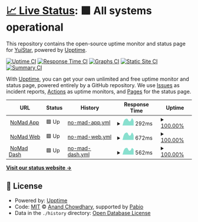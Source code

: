 # [📈 Live Status](https://yudevment.github.io/yudevment-status): <!--live status--> **🟩 All systems operational**

This repository contains the open-source uptime monitor and status page for [YuiStar](https://yudevment.github.io/yudevment-status), powered by [Upptime](https://github.com/upptime/upptime).

[![Uptime CI](https://github.com/yudevment/yudevment-status/workflows/Uptime%20CI/badge.svg)](https://github.com/yudevment/yudevment-status/actions?query=workflow%3A%22Uptime+CI%22)
[![Response Time CI](https://github.com/yudevment/yudevment-status/workflows/Response%20Time%20CI/badge.svg)](https://github.com/yudevment/yudevment-status/actions?query=workflow%3A%22Response+Time+CI%22)
[![Graphs CI](https://github.com/yudevment/yudevment-status/workflows/Graphs%20CI/badge.svg)](https://github.com/yudevment/yudevment-status/actions?query=workflow%3A%22Graphs+CI%22)
[![Static Site CI](https://github.com/yudevment/yudevment-status/workflows/Static%20Site%20CI/badge.svg)](https://github.com/yudevment/yudevment-status/actions?query=workflow%3A%22Static+Site+CI%22)
[![Summary CI](https://github.com/yudevment/yudevment-status/workflows/Summary%20CI/badge.svg)](https://github.com/yudevment/yudevment-status/actions?query=workflow%3A%22Summary+CI%22)

With [Upptime](https://upptime.js.org), you can get your own unlimited and free uptime monitor and status page, powered entirely by a GitHub repository. We use [Issues](https://github.com/yudevment/yudevment-status/issues) as incident reports, [Actions](https://github.com/yudevment/yudevment-status/actions) as uptime monitors, and [Pages](https://yudevment.github.io/yudevment-status) for the status page.

<!--start: status pages-->
<!-- This summary is generated by Upptime (https://github.com/upptime/upptime) -->
<!-- Do not edit this manually, your changes will be overwritten -->
<!-- prettier-ignore -->
| URL | Status | History | Response Time | Uptime |
| --- | ------ | ------- | ------------- | ------ |
| <img alt="" src="https://icons.duckduckgo.com/ip3/appstatus.nm-bot.xyz.ico" height="13"> [NoMad App](http://appstatus.nm-bot.xyz/) | 🟩 Up | [no-mad-app.yml](https://github.com/yudevment/yudevment-status/commits/HEAD/history/no-mad-app.yml) | <details><summary><img alt="Response time graph" src="./graphs/no-mad-app/response-time-week.png" height="20"> 292ms</summary><br><a href="https://yudevment.github.io/yudevment-status/history/no-mad-app"><img alt="Response time 276" src="https://img.shields.io/endpoint?url=https%3A%2F%2Fraw.githubusercontent.com%2Fyudevment%2Fyudevment-status%2FHEAD%2Fapi%2Fno-mad-app%2Fresponse-time.json"></a><br><a href="https://yudevment.github.io/yudevment-status/history/no-mad-app"><img alt="24-hour response time 237" src="https://img.shields.io/endpoint?url=https%3A%2F%2Fraw.githubusercontent.com%2Fyudevment%2Fyudevment-status%2FHEAD%2Fapi%2Fno-mad-app%2Fresponse-time-day.json"></a><br><a href="https://yudevment.github.io/yudevment-status/history/no-mad-app"><img alt="7-day response time 292" src="https://img.shields.io/endpoint?url=https%3A%2F%2Fraw.githubusercontent.com%2Fyudevment%2Fyudevment-status%2FHEAD%2Fapi%2Fno-mad-app%2Fresponse-time-week.json"></a><br><a href="https://yudevment.github.io/yudevment-status/history/no-mad-app"><img alt="30-day response time 293" src="https://img.shields.io/endpoint?url=https%3A%2F%2Fraw.githubusercontent.com%2Fyudevment%2Fyudevment-status%2FHEAD%2Fapi%2Fno-mad-app%2Fresponse-time-month.json"></a><br><a href="https://yudevment.github.io/yudevment-status/history/no-mad-app"><img alt="1-year response time 276" src="https://img.shields.io/endpoint?url=https%3A%2F%2Fraw.githubusercontent.com%2Fyudevment%2Fyudevment-status%2FHEAD%2Fapi%2Fno-mad-app%2Fresponse-time-year.json"></a></details> | <details><summary><a href="https://yudevment.github.io/yudevment-status/history/no-mad-app">100.00%</a></summary><a href="https://yudevment.github.io/yudevment-status/history/no-mad-app"><img alt="All-time uptime 84.26%" src="https://img.shields.io/endpoint?url=https%3A%2F%2Fraw.githubusercontent.com%2Fyudevment%2Fyudevment-status%2FHEAD%2Fapi%2Fno-mad-app%2Fuptime.json"></a><br><a href="https://yudevment.github.io/yudevment-status/history/no-mad-app"><img alt="24-hour uptime 100.00%" src="https://img.shields.io/endpoint?url=https%3A%2F%2Fraw.githubusercontent.com%2Fyudevment%2Fyudevment-status%2FHEAD%2Fapi%2Fno-mad-app%2Fuptime-day.json"></a><br><a href="https://yudevment.github.io/yudevment-status/history/no-mad-app"><img alt="7-day uptime 100.00%" src="https://img.shields.io/endpoint?url=https%3A%2F%2Fraw.githubusercontent.com%2Fyudevment%2Fyudevment-status%2FHEAD%2Fapi%2Fno-mad-app%2Fuptime-week.json"></a><br><a href="https://yudevment.github.io/yudevment-status/history/no-mad-app"><img alt="30-day uptime 100.00%" src="https://img.shields.io/endpoint?url=https%3A%2F%2Fraw.githubusercontent.com%2Fyudevment%2Fyudevment-status%2FHEAD%2Fapi%2Fno-mad-app%2Fuptime-month.json"></a><br><a href="https://yudevment.github.io/yudevment-status/history/no-mad-app"><img alt="1-year uptime 84.26%" src="https://img.shields.io/endpoint?url=https%3A%2F%2Fraw.githubusercontent.com%2Fyudevment%2Fyudevment-status%2FHEAD%2Fapi%2Fno-mad-app%2Fuptime-year.json"></a></details>
| <img alt="" src="https://icons.duckduckgo.com/ip3/nm-bot.xyz.ico" height="13"> [NoMad Web](https://nm-bot.xyz/) | 🟩 Up | [no-mad-web.yml](https://github.com/yudevment/yudevment-status/commits/HEAD/history/no-mad-web.yml) | <details><summary><img alt="Response time graph" src="./graphs/no-mad-web/response-time-week.png" height="20"> 672ms</summary><br><a href="https://yudevment.github.io/yudevment-status/history/no-mad-web"><img alt="Response time 658" src="https://img.shields.io/endpoint?url=https%3A%2F%2Fraw.githubusercontent.com%2Fyudevment%2Fyudevment-status%2FHEAD%2Fapi%2Fno-mad-web%2Fresponse-time.json"></a><br><a href="https://yudevment.github.io/yudevment-status/history/no-mad-web"><img alt="24-hour response time 530" src="https://img.shields.io/endpoint?url=https%3A%2F%2Fraw.githubusercontent.com%2Fyudevment%2Fyudevment-status%2FHEAD%2Fapi%2Fno-mad-web%2Fresponse-time-day.json"></a><br><a href="https://yudevment.github.io/yudevment-status/history/no-mad-web"><img alt="7-day response time 672" src="https://img.shields.io/endpoint?url=https%3A%2F%2Fraw.githubusercontent.com%2Fyudevment%2Fyudevment-status%2FHEAD%2Fapi%2Fno-mad-web%2Fresponse-time-week.json"></a><br><a href="https://yudevment.github.io/yudevment-status/history/no-mad-web"><img alt="30-day response time 675" src="https://img.shields.io/endpoint?url=https%3A%2F%2Fraw.githubusercontent.com%2Fyudevment%2Fyudevment-status%2FHEAD%2Fapi%2Fno-mad-web%2Fresponse-time-month.json"></a><br><a href="https://yudevment.github.io/yudevment-status/history/no-mad-web"><img alt="1-year response time 658" src="https://img.shields.io/endpoint?url=https%3A%2F%2Fraw.githubusercontent.com%2Fyudevment%2Fyudevment-status%2FHEAD%2Fapi%2Fno-mad-web%2Fresponse-time-year.json"></a></details> | <details><summary><a href="https://yudevment.github.io/yudevment-status/history/no-mad-web">100.00%</a></summary><a href="https://yudevment.github.io/yudevment-status/history/no-mad-web"><img alt="All-time uptime 100.00%" src="https://img.shields.io/endpoint?url=https%3A%2F%2Fraw.githubusercontent.com%2Fyudevment%2Fyudevment-status%2FHEAD%2Fapi%2Fno-mad-web%2Fuptime.json"></a><br><a href="https://yudevment.github.io/yudevment-status/history/no-mad-web"><img alt="24-hour uptime 100.00%" src="https://img.shields.io/endpoint?url=https%3A%2F%2Fraw.githubusercontent.com%2Fyudevment%2Fyudevment-status%2FHEAD%2Fapi%2Fno-mad-web%2Fuptime-day.json"></a><br><a href="https://yudevment.github.io/yudevment-status/history/no-mad-web"><img alt="7-day uptime 100.00%" src="https://img.shields.io/endpoint?url=https%3A%2F%2Fraw.githubusercontent.com%2Fyudevment%2Fyudevment-status%2FHEAD%2Fapi%2Fno-mad-web%2Fuptime-week.json"></a><br><a href="https://yudevment.github.io/yudevment-status/history/no-mad-web"><img alt="30-day uptime 100.00%" src="https://img.shields.io/endpoint?url=https%3A%2F%2Fraw.githubusercontent.com%2Fyudevment%2Fyudevment-status%2FHEAD%2Fapi%2Fno-mad-web%2Fuptime-month.json"></a><br><a href="https://yudevment.github.io/yudevment-status/history/no-mad-web"><img alt="1-year uptime 100.00%" src="https://img.shields.io/endpoint?url=https%3A%2F%2Fraw.githubusercontent.com%2Fyudevment%2Fyudevment-status%2FHEAD%2Fapi%2Fno-mad-web%2Fuptime-year.json"></a></details>
| <img alt="" src="https://icons.duckduckgo.com/ip3/dashboard.nm-bot.xyz.ico" height="13"> [NoMad Dash](https://dashboard.nm-bot.xyz/) | 🟩 Up | [no-mad-dash.yml](https://github.com/yudevment/yudevment-status/commits/HEAD/history/no-mad-dash.yml) | <details><summary><img alt="Response time graph" src="./graphs/no-mad-dash/response-time-week.png" height="20"> 562ms</summary><br><a href="https://yudevment.github.io/yudevment-status/history/no-mad-dash"><img alt="Response time 541" src="https://img.shields.io/endpoint?url=https%3A%2F%2Fraw.githubusercontent.com%2Fyudevment%2Fyudevment-status%2FHEAD%2Fapi%2Fno-mad-dash%2Fresponse-time.json"></a><br><a href="https://yudevment.github.io/yudevment-status/history/no-mad-dash"><img alt="24-hour response time 438" src="https://img.shields.io/endpoint?url=https%3A%2F%2Fraw.githubusercontent.com%2Fyudevment%2Fyudevment-status%2FHEAD%2Fapi%2Fno-mad-dash%2Fresponse-time-day.json"></a><br><a href="https://yudevment.github.io/yudevment-status/history/no-mad-dash"><img alt="7-day response time 562" src="https://img.shields.io/endpoint?url=https%3A%2F%2Fraw.githubusercontent.com%2Fyudevment%2Fyudevment-status%2FHEAD%2Fapi%2Fno-mad-dash%2Fresponse-time-week.json"></a><br><a href="https://yudevment.github.io/yudevment-status/history/no-mad-dash"><img alt="30-day response time 540" src="https://img.shields.io/endpoint?url=https%3A%2F%2Fraw.githubusercontent.com%2Fyudevment%2Fyudevment-status%2FHEAD%2Fapi%2Fno-mad-dash%2Fresponse-time-month.json"></a><br><a href="https://yudevment.github.io/yudevment-status/history/no-mad-dash"><img alt="1-year response time 541" src="https://img.shields.io/endpoint?url=https%3A%2F%2Fraw.githubusercontent.com%2Fyudevment%2Fyudevment-status%2FHEAD%2Fapi%2Fno-mad-dash%2Fresponse-time-year.json"></a></details> | <details><summary><a href="https://yudevment.github.io/yudevment-status/history/no-mad-dash">100.00%</a></summary><a href="https://yudevment.github.io/yudevment-status/history/no-mad-dash"><img alt="All-time uptime 99.98%" src="https://img.shields.io/endpoint?url=https%3A%2F%2Fraw.githubusercontent.com%2Fyudevment%2Fyudevment-status%2FHEAD%2Fapi%2Fno-mad-dash%2Fuptime.json"></a><br><a href="https://yudevment.github.io/yudevment-status/history/no-mad-dash"><img alt="24-hour uptime 100.00%" src="https://img.shields.io/endpoint?url=https%3A%2F%2Fraw.githubusercontent.com%2Fyudevment%2Fyudevment-status%2FHEAD%2Fapi%2Fno-mad-dash%2Fuptime-day.json"></a><br><a href="https://yudevment.github.io/yudevment-status/history/no-mad-dash"><img alt="7-day uptime 100.00%" src="https://img.shields.io/endpoint?url=https%3A%2F%2Fraw.githubusercontent.com%2Fyudevment%2Fyudevment-status%2FHEAD%2Fapi%2Fno-mad-dash%2Fuptime-week.json"></a><br><a href="https://yudevment.github.io/yudevment-status/history/no-mad-dash"><img alt="30-day uptime 100.00%" src="https://img.shields.io/endpoint?url=https%3A%2F%2Fraw.githubusercontent.com%2Fyudevment%2Fyudevment-status%2FHEAD%2Fapi%2Fno-mad-dash%2Fuptime-month.json"></a><br><a href="https://yudevment.github.io/yudevment-status/history/no-mad-dash"><img alt="1-year uptime 99.98%" src="https://img.shields.io/endpoint?url=https%3A%2F%2Fraw.githubusercontent.com%2Fyudevment%2Fyudevment-status%2FHEAD%2Fapi%2Fno-mad-dash%2Fuptime-year.json"></a></details>

<!--end: status pages-->

[**Visit our status website →**](https://yudevment.github.io/yudevment-status)

## 📄 License

- Powered by: [Upptime](https://github.com/upptime/upptime)
- Code: [MIT](./LICENSE) © [Anand Chowdhary](https://anandchowdhary.com), supported by [Pabio](https://pabio.com)
- Data in the `./history` directory: [Open Database License](https://opendatacommons.org/licenses/odbl/1-0/)
